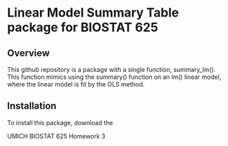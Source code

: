 # Linear Model Summary Table package for BIOSTAT 625

## Overview
This github repository is a package with a single function, summary_lm(). This function mimics using the summary() function on an lm() linear model, where the linear model is fit by the OLS method. 

## Installation
To install this package, download the 


UMICH BIOSTAT 625 Homework 3
